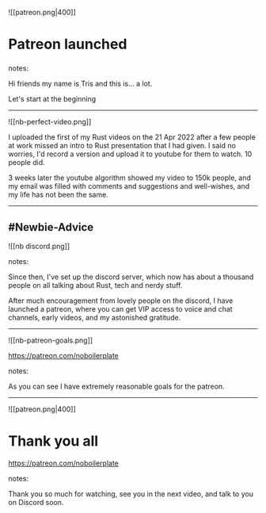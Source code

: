 ![[patreon.png|400]]

# Patreon launched
### 

notes:

Hi friends my name is Tris and this is... a lot.

Let's start at the beginning


---

![[nb-perfect-video.png]]

I uploaded the first of my Rust videos on the 21 Apr 2022 after a few people at work missed an intro to Rust presentation that I had given. I said no worries, I'd record a version and upload it to youtube for them to watch. 10 people did.

3 weeks later the youtube algorithm showed my video to 150k people, and my email was filled with comments and suggestions and well-wishes, and my life has not been the same.


---

## #Newbie-Advice

![[nb discord.png]]

notes:

Since then, I've set up the discord server, which now has about a thousand people on all talking about Rust, tech and nerdy stuff.

After much encouragement from lovely people on the discord, I have launched a patreon, where you can get VIP access to voice and chat channels, early videos, and my astonished gratitude.


---

![[nb-patreon-goals.png]]

https://patreon.com/noboilerplate

notes:

As you can see I have extremely reasonable goals for the patreon.



---



![[patreon.png|400]]
# Thank you all
https://patreon.com/noboilerplate


notes:

Thank you so much for watching, see you in the next video, and talk to you on Discord soon.
